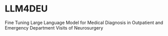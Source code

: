 # LLM4DEU
Fine Tuning Large Language Model for Medical Diagnosis in Outpatient and Emergency Department Visits of Neurosurgery

